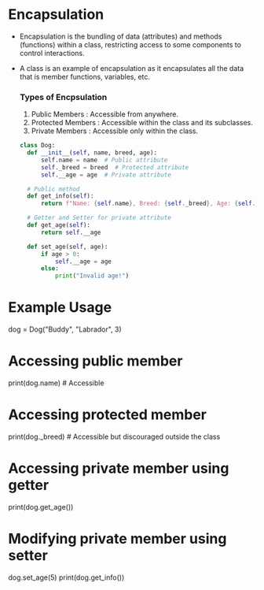 # Encapsulation
- Encapsulation is the bundling of data (attributes) and methods (functions) within a class, restricting access to some components to control interactions.

- A class is an example of encapsulation as it encapsulates all the data that is member functions, variables, etc.

  ### Types of Encpsulation
  1. Public Members : Accessible from anywhere.
  2. Protected Members : Accessible within the class and its subclasses.
  3. Private Members : Accessible only within the class.
 
  ```python
  class Dog:
    def __init__(self, name, breed, age):
        self.name = name  # Public attribute
        self._breed = breed  # Protected attribute
        self.__age = age  # Private attribute

    # Public method
    def get_info(self):
        return f"Name: {self.name}, Breed: {self._breed}, Age: {self.__age}"

    # Getter and Setter for private attribute
    def get_age(self):
        return self.__age

    def set_age(self, age):
        if age > 0:
            self.__age = age
        else:
            print("Invalid age!")

# Example Usage
dog = Dog("Buddy", "Labrador", 3)

# Accessing public member
print(dog.name)  # Accessible

# Accessing protected member
print(dog._breed)  # Accessible but discouraged outside the class

# Accessing private member using getter
print(dog.get_age())

# Modifying private member using setter
dog.set_age(5)
print(dog.get_info())
```


